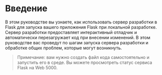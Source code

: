 # Введение

В этом руководстве вы узнаете, как использовать сервер разработки в Flask для запуска вашего приложения Flask при локальной разработке. Сервер разработки предоставляет интерактивный отладчик и автоматически перезагружает код при внесении изменений. В этом руководстве вас проведут по шагам запуска сервера разработки и обработке общих проблем, которые могут возникнуть.

> Примечание: вам нужно создать файл кода самостоятельно и запустить его в среде. Вы можете просмотреть статус сервиса Flask на Web 5000.
